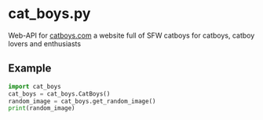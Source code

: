 # cat_boys.py
Web-API for [catboys.com](https://catboys.com) a website full of SFW catboys for catboys, catboy lovers and enthusiasts

## Example
```python
import cat_boys
cat_boys = cat_boys.CatBoys()
random_image = cat_boys.get_random_image()
print(random_image)
```
